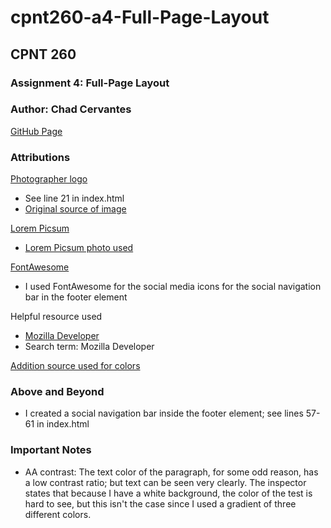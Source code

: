 # cpnt260-a4-Full-Page-Layout
## CPNT 260
### Assignment 4: Full-Page Layout
### Author: Chad Cervantes 

[GitHub Page](https://chad-cervantes.github.io/cpnt260-a4-Full-Page-Layout/)

### Attributions 

[Photographer logo](https://global-uploads.webflow.com/63a9fb94e473f36dbe99c1b1/64879902d220c134514f49d7_iziIZfUDS2KEG5yznkig.png)
- See line 21 in index.html
- [Original source of image](https://www.manypixels.co/blog/brand-design/photography-logo)

[Lorem Picsum](https://picsum.photos/)
 - [Lorem Picsum photo used](https://fastly.picsum.photos/id/823/5000/3333.jpg?hmac=75sjFAfvXxelfFDFdlupCl2KDgIbyOOBTmvhcr6u0B8)

 [FontAwesome](https://fontawesome.com/)
  - I used FontAwesome for the social media icons for the social navigation bar in the footer element

 Helpful resource used 
 - [Mozilla Developer](https://developer.mozilla.org/en-US/)
 - Search term: Mozilla Developer

 [Addition source used for colors](https://heyreliable.com/ultimate-google-font-pairings/)

### Above and Beyond

- I created a social navigation bar inside the footer element; see lines 57-61 in index.html

### Important Notes

- AA contrast: The text color of the paragraph, for some odd reason, has a low contrast ratio; but text can be seen very clearly. The inspector states that because I have a white background, the color of the test is hard to see, but this isn't the case since I used a gradient of three different colors.

